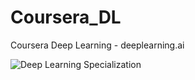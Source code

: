 # Coursera_DL
Coursera Deep Learning - deeplearning.ai

![Deep Learning Specialization](https://www.coursera.org/account/accomplishments/specialization/certificate/YYNFATMVFTRR)